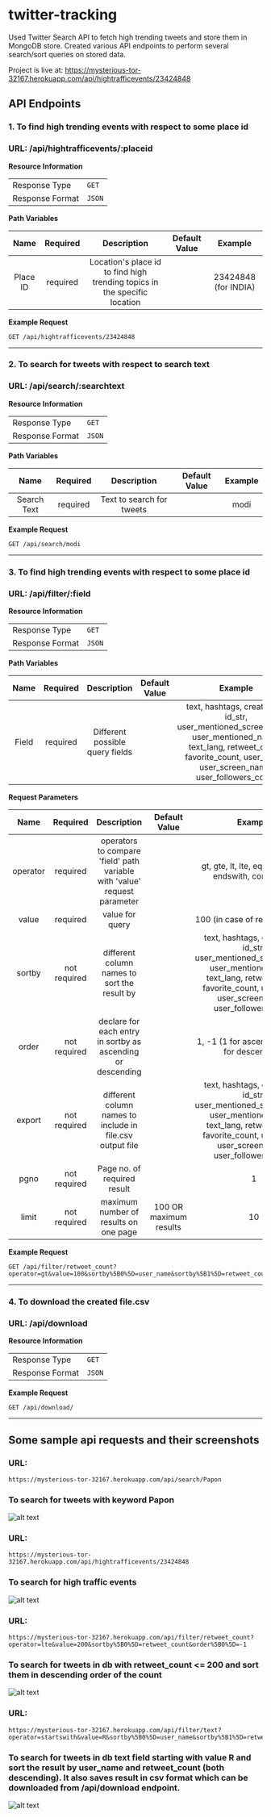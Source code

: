 # twitter-tracking

Used Twitter Search API to fetch high trending tweets and store them in MongoDB store. Created various API endpoints to perform several search/sort queries on stored data.

Project is live at: https://mysterious-tor-32167.herokuapp.com/api/hightrafficevents/23424848

## API Endpoints

### 1. To find high trending events with respect to some place id

### URL: /api/hightrafficevents/:placeid

**Resource Information**

|                 |        |
| --------------- | ------ |
| Response Type   | `GET`  |
| Response Format | `JSON` |

**Path Variables**

|   Name   | Required |                                Description                                | Default Value |       Example        |
| :------: | :------: | :-----------------------------------------------------------------------: | :-----------: | :------------------: |
| Place ID | required | Location's place id to find high trending topics in the specific location |               | 23424848 (for INDIA) |

**Example Request**

`GET /api/hightrafficevents/23424848`

---

### 2. To search for tweets with respect to search text

### URL: /api/search/:searchtext

**Resource Information**

|                 |        |
| --------------- | ------ |
| Response Type   | `GET`  |
| Response Format | `JSON` |

**Path Variables**

|    Name     | Required |        Description        | Default Value | Example |
| :---------: | :------: | :-----------------------: | :-----------: | :-----: |
| Search Text | required | Text to search for tweets |               |  modi   |

**Example Request**

`GET /api/search/modi`

---

### 3. To find high trending events with respect to some place id

### URL: /api/filter/:field

**Resource Information**

|                 |        |
| --------------- | ------ |
| Response Type   | `GET`  |
| Response Format | `JSON` |

**Path Variables**

| Name  | Required |           Description           | Default Value |                                                                                     Example                                                                                      |
| :---: | :------: | :-----------------------------: | :-----------: | :------------------------------------------------------------------------------------------------------------------------------------------------------------------------------: |
| Field | required | Different possible query fields |               | text, hashtags, created_at, id_str, user_mentioned_screen_name, user_mentioned_name, text_lang, retweet_count, favorite_count, user_name, user_screen_name, user_followers_count |

**Request Parameters**

|   Name   |   Required   |                                Description                                |     Default Value      |                                                                                     Example                                                                                      |
| :------: | :----------: | :-----------------------------------------------------------------------: | :--------------------: | :------------------------------------------------------------------------------------------------------------------------------------------------------------------------------: |
| operator |   required   | operators to compare 'field' path variable with 'value' request parameter |                        |                                                             gt, gte, lt, lte, eq, startswith, endswith, contains, is                                                             |
|  value   |   required   |                              value for query                              |                        |                                                                          100 (in case of retweet_count)                                                                          |
|  sortby  | not required |               different column names to sort the result by                |                        | text, hashtags, created_at, id_str, user_mentioned_screen_name, user_mentioned_name, text_lang, retweet_count, favorite_count, user_name, user_screen_name, user_followers_count |
|  order   | not required |        declare for each entry in sortby as ascending or descending        |                        |                                                                  1, -1 (1 for ascending and -1 for descending)                                                                   |
|  export  | not required |         different column names to include in file.csv output file         |                        | text, hashtags, created_at, id_str, user_mentioned_screen_name, user_mentioned_name, text_lang, retweet_count, favorite_count, user_name, user_screen_name, user_followers_count |
|   pgno   | not required |                        Page no. of required result                        |                        |                                                                                        1                                                                                         |
|  limit   | not required |                   maximum number of results on one page                   | 100 OR maximum results |                                                                                        10                                                                                        |

**Example Request**

```
GET /api/filter/retweet_count?operator=gt&value=100&sortby%5B0%5D=user_name&sortby%5B1%5D=retweet_count&sortby%5B2%5D=text&order%5B0%5D=-1&order%5B1%5D=-1&order%5B2%5D=-1&export%5B0%5D=text&export%5B1%5D=hashtags&export%5B2%5D=created_at
```

---

### 4. To download the created file.csv

### URL: /api/download

**Resource Information**

|                 |        |
| --------------- | ------ |
| Response Type   | `GET`  |
| Response Format | `JSON` |

**Example Request**

`GET /api/download/`

---

## Some sample api requests and their screenshots

### URL:

```
https://mysterious-tor-32167.herokuapp.com/api/search/Papon
```

### To search for tweets with keyword Papon

![alt text](/screenshots/search.png)

### URL:

```
https://mysterious-tor-32167.herokuapp.com/api/hightrafficevents/23424848
```

### To search for high traffic events

![alt text](/screenshots/hightrafficevents.png)

### URL:

```
https://mysterious-tor-32167.herokuapp.com/api/filter/retweet_count?operator=lte&value=200&sortby%5B0%5D=retweet_count&order%5B0%5D=-1
```

### To search for tweets in db with retweet_count <= 200 and sort them in descending order of the count

![alt text](/screenshots/filterbyretweetcount.png)

### URL:

```
https://mysterious-tor-32167.herokuapp.com/api/filter/text?operator=startswith&value=R&sortby%5B0%5D=user_name&sortby%5B1%5D=retweet_count&order%5B0%5D=-1&order%5B1%5D=-1&export%5B0%5D=user_name&export%5B1%5D=text&export%5B2%5D=hashtags&pgno=0&limit=5
```

### To search for tweets in db text field starting with value R and sort the result by user_name and retweet_count (both descending). It also saves result in csv format which can be downloaded from /api/download endpoint.

![alt text](/screenshots/filterbytextsearch.png)
